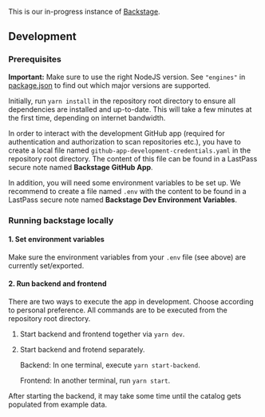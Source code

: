 This is our in-progress instance of [Backstage](https://backstage.io/).

## Development

### Prerequisites

**Important:** Make sure to use the right NodeJS version. See `"engines"` in [package.json](package.json) to find out which major versions are supported.

Initially, run `yarn install` in the repository root directory to ensure all dependencies are installed and up-to-date. This will take a few minutes at the first time, depending on internet bandwidth.

In order to interact with the development GitHub app (required for authentication and authorization to scan repositories etc.), you have to create a local file named `github-app-development-credentials.yaml` in the repository root directory. The content of this file can be found in a LastPass secure note named **Backstage GitHub App**.

In addition, you will need some environment variables to be set up. We recommend to create a file named `.env` with the content to be found in a LastPass secure note named **Backstage Dev Environment Variables**.

### Running backstage locally

#### 1. Set environment variables

Make sure the environment variables from your `.env` file (see above) are currently set/exported.

#### 2. Run backend and frontend

There are two ways to execute the app in development. Choose according to personal preference. All commands are to be executed from the repository root directory.

1. Start backend and frontend together via `yarn dev`.

2. Start backend and frotend separately.

   Backend: In one terminal, execute `yarn start-backend`.

   Frontend: In another terminal, run `yarn start`.

After starting the backend, it may take some time until the catalog gets populated from example data.
